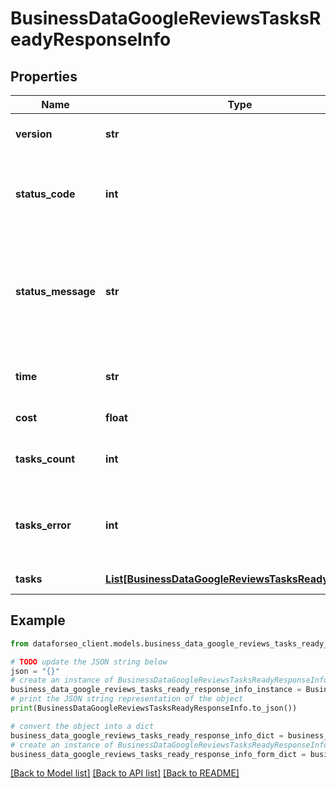 # BusinessDataGoogleReviewsTasksReadyResponseInfo


## Properties

Name | Type | Description | Notes
------------ | ------------- | ------------- | -------------
**version** | **str** | the current version of the API | [optional] 
**status_code** | **int** | general status code you can find the full list of the response codes here | [optional] 
**status_message** | **str** | general informational message you can find the full list of general informational messages here | [optional] 
**time** | **str** | total execution time, seconds | [optional] 
**cost** | **float** | total tasks cost, USD | [optional] 
**tasks_count** | **int** | the number of tasks in the tasks array | [optional] 
**tasks_error** | **int** | the number of tasks in the tasks array returned with an error | [optional] 
**tasks** | [**List[BusinessDataGoogleReviewsTasksReadyTaskInfo]**](BusinessDataGoogleReviewsTasksReadyTaskInfo.md) | array of tasks | [optional] 

## Example

```python
from dataforseo_client.models.business_data_google_reviews_tasks_ready_response_info import BusinessDataGoogleReviewsTasksReadyResponseInfo

# TODO update the JSON string below
json = "{}"
# create an instance of BusinessDataGoogleReviewsTasksReadyResponseInfo from a JSON string
business_data_google_reviews_tasks_ready_response_info_instance = BusinessDataGoogleReviewsTasksReadyResponseInfo.from_json(json)
# print the JSON string representation of the object
print(BusinessDataGoogleReviewsTasksReadyResponseInfo.to_json())

# convert the object into a dict
business_data_google_reviews_tasks_ready_response_info_dict = business_data_google_reviews_tasks_ready_response_info_instance.to_dict()
# create an instance of BusinessDataGoogleReviewsTasksReadyResponseInfo from a dict
business_data_google_reviews_tasks_ready_response_info_form_dict = business_data_google_reviews_tasks_ready_response_info.from_dict(business_data_google_reviews_tasks_ready_response_info_dict)
```
[[Back to Model list]](../README.md#documentation-for-models) [[Back to API list]](../README.md#documentation-for-api-endpoints) [[Back to README]](../README.md)


